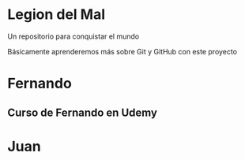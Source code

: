 # Legion del Mal
Un repositorio para conquistar el mundo

Básicamente aprenderemos más sobre Git y GitHub con este proyecto


# Fernando


## Curso de Fernando en Udemy

# Juan